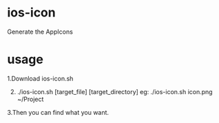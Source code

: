 # ios-icon
Generate the AppIcons

# usage
1.Download ios-icon.sh

2. ./ios-icon.sh [target_file] [target_directory]
 eg: ./ios-icon.sh icon.png ~/Project

3.Then you can find what you want.
